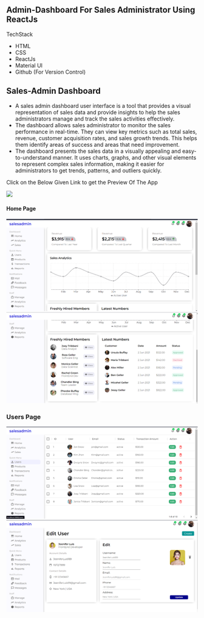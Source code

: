 ## Admin-Dashboard For Sales Administrator Using ReactJs

TechStack
- HTML
- CSS
- ReactJs
- Material UI
- Github (For Version Control)

## Sales-Admin Dashboard
* A sales admin dashboard user interface is a tool that provides a visual representation of sales data and provide insights to help the sales administrators manage and track  the sales activities effectively.
* The dashboard allows sales administrator to monitor the sales performance in real-time. They can view key metrics such as total sales, revenue, customer acquisition rates, and sales growth trends. This helps them identify areas of success and areas that need improvement.
* The dashboard presents the sales data in a visually appealing and easy-to-understand manner. It uses charts, graphs, and other visual elements to represent complex sales information, making it easier for administrators to get trends, patterns, and outliers quickly.

Click on the Below Given Link to get the Preview Of The App


<a href="https://sales-admin-dashboard.vercel.app/">

<img src="https://img.shields.io/badge/Vercel-000000?style=for-the-badge&logo=vercel&logoColor=white">

</a>


#### Home Page

<img src="./images/admin_page1.png"/>

<br>
<img src="./images/admin_page2.png"/>

### Users Page

<img src="./images/admin_page3.png"/>

<br>
<img src="./images/admin_page4.png"/>
